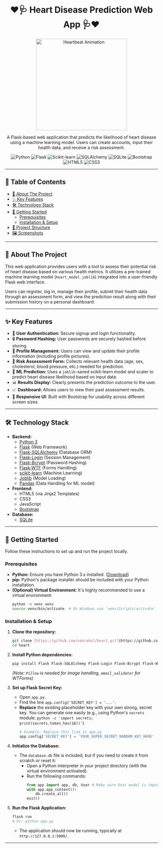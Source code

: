 <h1 align="center">
  ❤️🩺 Heart Disease Prediction Web App 🩺❤️
</h1>

<p align="center">
  <img src="https://media.giphy.com/media/hV5mt9FmG4Z5S/giphy.gif" alt="Heartbeat Animation" width="300"/>
</p>

<p align="center">
  A Flask-based web application that predicts the likelihood of heart disease using a machine learning model. Users can create accounts, input their health data, and receive a risk assessment.
</p>

<p align="center">
  <img src="https://img.shields.io/badge/Python-3776AB?style=for-the-badge&logo=python&logoColor=white" alt="Python">
  <img src="https://img.shields.io/badge/Flask-000000?style=for-the-badge&logo=flask&logoColor=white" alt="Flask">
  <img src="https://img.shields.io/badge/Scikit--learn-F7931E?style=for-the-badge&logo=scikit-learn&logoColor=white" alt="Scikit-learn">
  <img src="https://img.shields.io/badge/SQLAlchemy-D71F00?style=for-the-badge&logo=sqlalchemy&logoColor=white" alt="SQLAlchemy">
   <img src="https://img.shields.io/badge/SQLite-003B57?style=for-the-badge&logo=sqlite&logoColor=white" alt="SQLite">
  <img src="https://img.shields.io/badge/Bootstrap-563D7C?style=for-the-badge&logo=bootstrap&logoColor=white" alt="Bootstrap">
  <img src="https://img.shields.io/badge/HTML5-E34F26?style=for-the-badge&logo=html5&logoColor=white" alt="HTML5">
  <img src="https://img.shields.io/badge/CSS3-1572B6?style=for-the-badge&logo=css3&logoColor=white" alt="CSS3">
</p>

---

## 📖 Table of Contents

- [🌟 About The Project](#-about-the-project)
- [✨ Key Features](#-key-features)
- [🛠️ Technology Stack](#️-technology-stack)
- [🚀 Getting Started](#-getting-started)
  - [Prerequisites](#prerequisites)
  - [Installation & Setup](#installation--setup)
- [📂 Project Structure](#-project-structure)
- [🖼️ Screenshots](#️-screenshots)

---

## 🌟 About The Project

This web application provides users with a tool to assess their potential risk of heart disease based on various health metrics. It utilizes a pre-trained machine learning model (`heart_model.joblib`) integrated into a user-friendly Flask web interface.

Users can register, log in, manage their profile, submit their health data through an assessment form, and view the prediction result along with their submission history on a personal dashboard.

---

## ✨ Key Features

* 👤 **User Authentication:** Secure signup and login functionality.
* 🔒 **Password Hashing:** User passwords are securely hashed before storing.
* 👤 **Profile Management:** Users can view and update their profile information (including profile pictures).
* 📝 **Risk Assessment Form:** Collects relevant health data (age, sex, cholesterol, blood pressure, etc.) needed for prediction.
* 🤖 **ML Prediction:** Uses a `joblib`-saved scikit-learn model and scaler to predict heart disease likelihood based on input data.
* 📊 **Results Display:** Clearly presents the prediction outcome to the user.
* 📈 **Dashboard:** Allows users to view their past assessment results.
* 🎨 **Responsive UI:** Built with Bootstrap for usability across different screen sizes.

---

## 🛠️ Technology Stack

* **Backend:**
    * [Python 3](https://www.python.org/)
    * [Flask](https://flask.palletsprojects.com/) (Web Framework)
    * [Flask-SQLAlchemy](https://flask-sqlalchemy.palletsprojects.com/) (Database ORM)
    * [Flask-Login](https://flask-login.readthedocs.io/) (Session Management)
    * [Flask-Bcrypt](https://flask-bcrypt.readthedocs.io/) (Password Hashing)
    * [Flask-WTF](https://flask-wtf.readthedocs.io/) (Forms Handling)
    * [scikit-learn](https://scikit-learn.org/) (Machine Learning)
    * [Joblib](https://joblib.readthedocs.io/) (Model Loading)
    * [Pandas](https://pandas.pydata.org/) (Data Handling for ML model)
* **Frontend:**
    * HTML5 (via Jinja2 Templates)
    * CSS3
    * JavaScript
    * [Bootstrap](https://getbootstrap.com/)
* **Database:**
    * [SQLite](https://www.sqlite.org/)

---

## 🚀 Getting Started

Follow these instructions to set up and run the project locally.

### Prerequisites

* **Python:** Ensure you have Python 3.x installed. ([Download](https://www.python.org/downloads/))
* **pip:** Python's package installer should be included with your Python installation.
* **(Optional) Virtual Environment:** It's highly recommended to use a virtual environment:
    ```bash
    python -m venv venv
    source venv/bin/activate  # On Windows use `venv\Scripts\activate`
    ```

### Installation & Setup

1.  **Clone the repository:**
    ```bash
    git clone [https://github.com/vakrahul/heart.git](https://github.com/vakrahul/heart.git)
    cd heart
    ```

2.  **Install Python dependencies:**
    ```bash
    pip install Flask Flask-SQLAlchemy Flask-Login Flask-Bcrypt Flask-WTF scikit-learn joblib pandas Pillow email_validator
    ```
    *(Note: `Pillow` is needed for image handling, `email_validator` for WTForms)*

3.  **Set up Flask Secret Key:**
    * Open `app.py`.
    * Find the line `app.config['SECRET_KEY'] = '...'`.
    * **Replace** the existing placeholder key with your own strong, secret key. You can generate one easily (e.g., using Python's `secrets` module: `python -c 'import secrets; print(secrets.token_hex(16))'`).
        ```python
        # Example: Replace this line in app.py
        app.config['SECRET_KEY'] = 'YOUR_SUPER_SECRET_RANDOM_KEY_HERE'
        ```

4.  **Initialize the Database:**
    * The `database.db` file is included, but if you need to create it from scratch or reset it:
        * Open a Python interpreter in your project directory (with the virtual environment activated).
        * Run the following commands:
            ```python
            from app import app, db, User # Make sure User model is imported in app.py if needed here
            with app.app_context():
                db.create_all()
            exit()
            ```

5.  **Run the Flask Application:**
    ```bash
    flask run
    # Or: python app.py
    ```
    * The application should now be running, typically at `http://127.0.0.1:5000/`.

---
